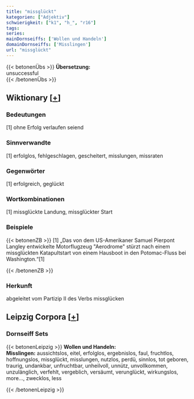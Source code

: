 ```yaml
---
title: "missglückt"
kategorien: ["Adjektiv"]
schwierigkeit: ["k1", "h_", "r16"]
tags:
series:
mainDornseiffs: ['Wollen und Handeln']
domainDornseiffs: ['Misslingen']
url: "missglückt"
---
```


{{< betonenÜbs >}}
**Übersetzung:**  
unsuccessful  
{{< /betonenÜbs >}}

## Wiktionary [[+](https://de.wiktionary.org/wiki/missglückt)]

### Bedeutungen
[1] ohne Erfolg verlaufen seiend  

### Sinnverwandte
[1] erfolglos, fehlgeschlagen, gescheitert, misslungen, missraten  

### Gegenwörter
[1] erfolgreich, geglückt  

### Wortkombinationen
[1] missglückte Landung, missglückter Start  

### Beispiele
{{< betonenZB >}}
[1] „Das von dem US-Amerikaner Samuel Pierpont Langley entwickelte Motorflugzeug "Aerodrome" stürzt nach einem missglückten Katapultstart von einem Hausboot in den Potomac-Fluss bei Washington.“[1]  

{{< /betonenZB >}}
### Herkunft
abgeleitet vom Partizip II des Verbs missglücken  


## Leipzig Corpora [[+](https://corpora.uni-leipzig.de/en/res?word=missglückt&corpusId=deu_newscrawl-public_2018)]

### Dornseiff Sets
{{< betonenLeipzig >}}
**Wollen und Handeln:**  
**Misslingen:** aussichtslos, eitel, erfolglos, ergebnislos, faul, fruchtlos, hoffnungslos, missglückt, misslungen, nutzlos, perdü, sinnlos, tot geboren, traurig, undankbar, unfruchtbar, unheilvoll, unnütz, unvollkommen, unzulänglich, verfehlt, vergeblich, versäumt, verunglückt, wirkungslos, more..., zwecklos, less  

{{< /betonenLeipzig >}}
